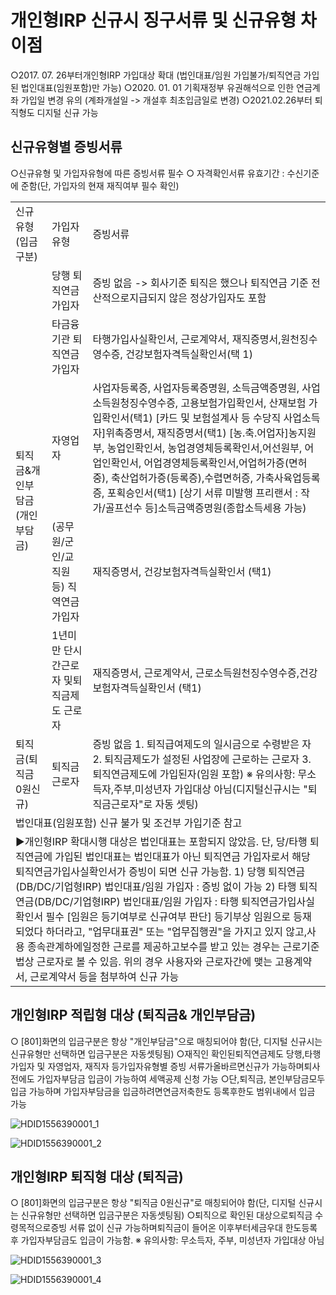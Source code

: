 # 개인형IRP 신규시 징구서류 및 신규유형 차이점
○2017. 07. 26부터개인형IRP 가입대상 확대
(법인대표/임원 가입불가/퇴직연금 가입된 법인대표(임원포함)만 가능)
○2020. 01. 01 기획재정부 유권해석으로 인한 연금계좌 가입일 변경 유의
(계좌개설일 -> 개설후 최초입금일로 변경)
○2021.02.26부터 퇴직형도 디지털 신규 가능
## 신규유형별 증빙서류
○신규유형 및 가입자유형에 따른 증빙서류 필수
○ 자격확인서류 유효기간 : 수신기준에 준함(단, 가입자의 현재 재직여부 필수 확인)

<table><tbody><tr>
<td>신규유형
(입금구분)</td>
<td>
가입자유형</td>
<td>
증빙서류</td></tr><tr>
<td rowspan="5">퇴직금&개인부담금
(개인부담금)</td>
<td>
당행 퇴직연금가입자</td>
<td>증빙 없음
-> 회사기준 퇴직은 했으나 퇴직연금 기준 전산적으로지급되지 않은 정상가입자도 포함</td></tr><tr>
<td>타금융기관
퇴직연금가입자</td>
<td>타행가입사실확인서, 근로계약서, 재직증명서,원천징수영수증, 건강보험자격득실확인서(택 1)</td></tr><tr>
<td>
자영업자</td>
<td>사업자등록증, 사업자등록증명원, 소득금액증명원, 사업소득원청징수영수증, 고용보험가입확인서, 산재보험 가입확인서(택1)
[카드 및 보험설계사 등 수당직 사업소득자]위촉증명서, 재직증명서(택1)
[농.축.어업자]농지원부, 농업인확인서, 농업경영체등록확인서,어선원부, 어업인확인서, 어업경영체등록확인서,어업허가증(면허중), 축산업허가증(등록증),수렵면허증, 가축사육업등록증, 포획승인서(택1)
[상기 서류 미발행 프리랜서 : 작가/골프선수 등]소득금액증명원(종합소득세용 가능)</td></tr><tr>
<td>(공무원/군인/교직원 등)
직역연금가입자</td>
<td>
재직증명서, 건강보험자격득실확인서 (택1)</td></tr><tr>
<td>1년미만 단시간근로자 및퇴직금제도 근로자</td>
<td>재직증명서, 근로계약서, 근로소득원천징수영수증,건강보험자격득실확인서 (택1)</td></tr><tr>
<td>퇴직금(퇴직금 0원신규)</td>
<td>
퇴직금근로자</td>
<td>증빙 없음
1. 퇴직급여제도의 일시금으로 수령받은 자
2. 퇴직금제도가 설정된 사업장에 근로하는 근로자
3. 퇴직연금제도에 가입된자(임원 포함)
※ 유의사항: 무소득자,주부,미성년자 가입대상 아님(디지털신규시는 "퇴직금근로자"로 자동 셋팅)</td></tr><tr>
<td colspan="3">
법인대표(임원포함) 신규 불가 및 조건부 가입기준 참고</td></tr><tr>
<td colspan="3">▶개인형IRP 확대시행 대상은 법인대표는 포함되지 않았음.
단, 당/타행 퇴직연금에 가입된 법인대표는 법인대표가 아닌 퇴직연금 가입자로서 해당 퇴직연금가입사실확인서가 증빙이 되면 신규 가능함.
1) 당행 퇴직연금(DB/DC/기업형IRP) 법인대표/임원 가입자 : 증빙 없이 가능
2) 타행 퇴직연금(DB/DC/기업형IRP) 법인대표/임원 가입자 : 타행 퇴직연금가입사실확인서 필수
[임원은 등기여부로 신규여부 판단]
등기부상 임원으로 등재되었다 하더라고, "업무대표권" 또는 "업무집행권"을 가지고 있지 않고,사용
종속관계하에일정한 근로를 제공하고보수를 받고 있는 경우는 근로기준법상 근로자로 볼 수 있음.
위의 경우 사용자와 근로자간에 맺는 고용계약서, 근로계약서 등을 첨부하여 신규 가능</td></tr></tbody>
</table>


## 개인형IRP 적립형 대상 (퇴직금& 개인부담금)
○ [801]화면의 입금구분은 항상 "개인부담금"으로 매칭되어야 함(단, 디지털 신규시는 신규유형만 선택하면 입금구분은 자동셋팅됨)
○재직인 확인된퇴직연금제도 당행,타행 가입자 및 자영업자, 재직자 등가입자유형별 증빙
서류가올바르면신규가 가능하며퇴사전에도 가입자부담금 입금이 가능하여 세액공제 신청 가능
○단,퇴직금, 본인부담금모두 입금 가능하며 가입자부담금을 입금하려면연금저축한도
등록후한도 범위내에서 입금 가능

![HDID1556390001_1](HDID1556390001_1.png)


![HDID1556390001_2](HDID1556390001_2.png)

## 개인형IRP 퇴직형 대상 (퇴직금)
○ [801]화면의 입금구분은 항상 "퇴직금 0원신규"로 매칭되어야 함(단, 디지털 신규시는 신규유형만 선택하면 입금구분은 자동셋팅됨)
○퇴직으로 확인된 대상으로퇴직금 수령목적으로증빙
서류 없이 신규 가능하며퇴직금이 들어온 이후부터세금우대 한도등록후
가입자부담금도 입금이 가능함.
※ 유의사항: 무소득자, 주부, 미성년자 가입대상 아님

![HDID1556390001_3](HDID1556390001_3.png)


![HDID1556390001_4](HDID1556390001_4.png)

